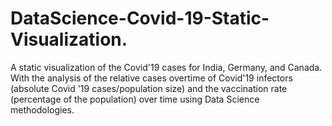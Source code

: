 # DataScience-Covid-19-Static-Visualization.
A static visualization of the Covid'19 cases for India, Germany, and Canada. With the analysis of  the relative cases overtime of Covid'19 infectors (absolute Covid '19 cases/population size) and the vaccination rate (percentage of the population) over time using Data Science methodologies.
